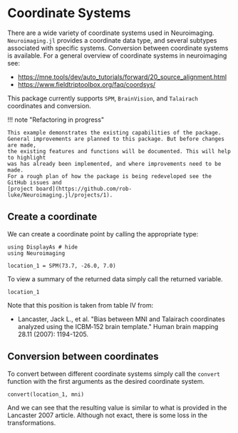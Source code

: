 # Coordinate Systems

There are a wide variety of coordinate systems used in Neuroimaging.
``Neuroimaging.jl`` provides a coordinate data type, and several
subtypes associated with specific systems. Conversion between coordinate
systems is available.
For a general overview of coordinate systems in neuroimaging see:

* https://mne.tools/dev/auto_tutorials/forward/20_source_alignment.html
* https://www.fieldtriptoolbox.org/faq/coordsys/

This package currently supports ``SPM``, ``BrainVision``, and ``Talairach``
coordinates and conversion.

!!! note "Refactoring in progress"

    This example demonstrates the existing capabilities of the package.
    General improvements are planned to this package. But before changes are made,
    the existing features and functions will be documented. This will help to highlight
    was has already been implemented, and where improvements need to be made.
    For a rough plan of how the package is being redeveloped see the GitHub issues and
    [project board](https://github.com/rob-luke/Neuroimaging.jl/projects/1).


## Create a coordinate

We can create a coordinate point by calling the appropriate type:

```@example fileread
using DisplayAs # hide
using Neuroimaging

location_1 = SPM(73.7, -26.0, 7.0)
```

To view a summary of the returned data simply call the returned variable.

```@example fileread
location_1
```

Note that this position is taken from table IV from:

* Lancaster, Jack L., et al. "Bias between MNI and Talairach coordinates analyzed using the ICBM‐152 brain template." Human brain mapping 28.11 (2007): 1194-1205.


## Conversion between coordinates

To convert between different coordinate systems simply call the ``convert`` function
with the first arguments as the desired coordinate system.

```@example fileread
convert(location_1, mni)
```

And we can see that the resulting value is similar to what is provided in the Lancaster 2007 article.
Although not exact, there is some loss in the transformations.